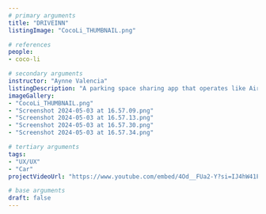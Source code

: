 ```yaml
---
# primary arguments
title: "DRIVEINN"
listingImage: "CocoLi_THUMBNAIL.png"

# references
people:
- coco-li

# secondary arguments
instructor: "Aynne Valencia"
listingDescription: "A parking space sharing app that operates like Airbnb for parking,  allowing tenants to lease their unused spots during work hours or  vacations."
imageGallery:
- "CocoLi_THUMBNAIL.png"
- "Screenshot 2024-05-03 at 16.57.09.png"
- "Screenshot 2024-05-03 at 16.57.13.png"
- "Screenshot 2024-05-03 at 16.57.30.png"
- "Screenshot 2024-05-03 at 16.57.34.png"

# tertiary arguments
tags:
- "UX/UX"
- "Car"
projectVideoUrl: "https://www.youtube.com/embed/4Od__FUa2-Y?si=IJ4hW41FENtM4Zc8"

# base arguments
draft: false
---
```


